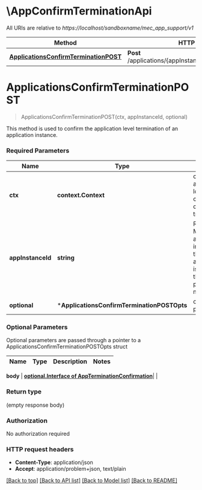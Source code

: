 # \AppConfirmTerminationApi

All URIs are relative to *https://localhost/sandboxname/mec_app_support/v1*

Method | HTTP request | Description
------------- | ------------- | -------------
[**ApplicationsConfirmTerminationPOST**](AppConfirmTerminationApi.md#ApplicationsConfirmTerminationPOST) | **Post** /applications/{appInstanceId}/confirm_termination | 


# **ApplicationsConfirmTerminationPOST**
> ApplicationsConfirmTerminationPOST(ctx, appInstanceId, optional)


This method is used to confirm the application level termination  of an application instance.

### Required Parameters

Name | Type | Description  | Notes
------------- | ------------- | ------------- | -------------
 **ctx** | **context.Context** | context for authentication, logging, cancellation, deadlines, tracing, etc.
  **appInstanceId** | **string**| Represents a MEC application instance. Note that the appInstanceId is allocated by the MEC platform manager. | 
 **optional** | ***ApplicationsConfirmTerminationPOSTOpts** | optional parameters | nil if no parameters

### Optional Parameters
Optional parameters are passed through a pointer to a ApplicationsConfirmTerminationPOSTOpts struct

Name | Type | Description  | Notes
------------- | ------------- | ------------- | -------------

 **body** | [**optional.Interface of AppTerminationConfirmation**](AppTerminationConfirmation.md)|  | 

### Return type

 (empty response body)

### Authorization

No authorization required

### HTTP request headers

 - **Content-Type**: application/json
 - **Accept**: application/problem+json, text/plain

[[Back to top]](#) [[Back to API list]](../README.md#documentation-for-api-endpoints) [[Back to Model list]](../README.md#documentation-for-models) [[Back to README]](../README.md)

